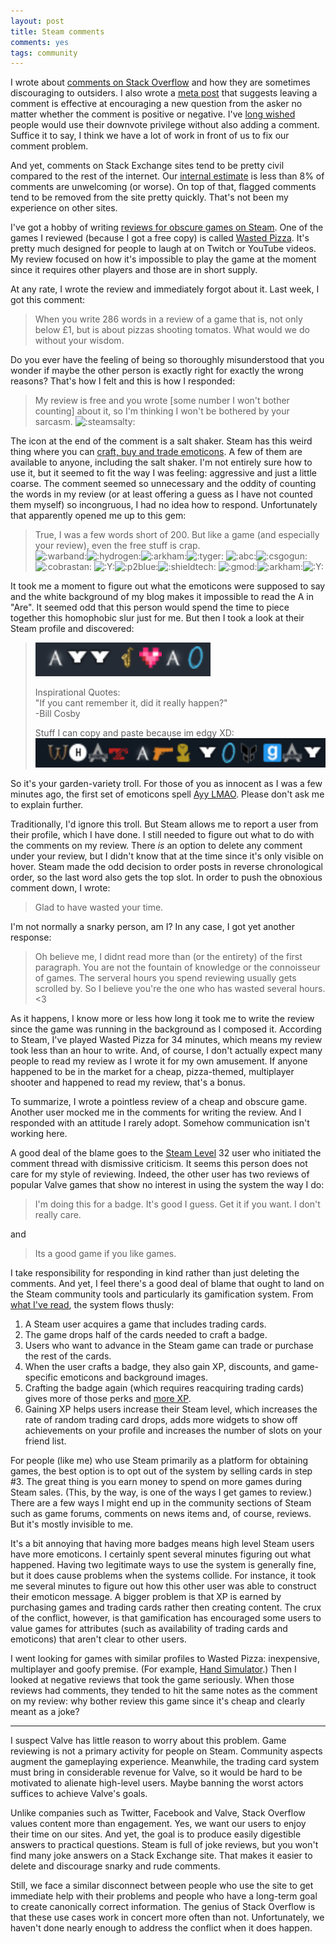 ```yaml
---
layout: post
title: Steam comments
comments: yes
tags: community 
---
```


I wrote about
[comments on Stack Overflow](http://jericson.github.io/2018/03/23/race_to_1k_6.html)
and how they are sometimes discouraging to outsiders. I also wrote a
[meta post](https://meta.stackexchange.com/q/311504/1438) that
suggests leaving a comment is effective at encouraging a new question
from the asker no matter whether the comment is positive or negative. I've
[long wished](https://jericson.github.io/2015/05/18/downvotes.html)
people would use their downvote privilege without also adding a
comment. Suffice it to say, I think we have a lot of work in front of
us to fix our comment problem.

And yet, comments on Stack Exchange sites tend to be pretty civil
compared to the rest of the internet. Our
[internal estimate](https://stackoverflow.blog/2018/07/10/welcome-wagon-classifying-comments-on-stack-overflow/)
is less than 8% of comments are unwelcoming (or worse). On top of
that, flagged comments tend to be removed from the site pretty
quickly. That's not been my experience on other sites.

I've got a hobby of writing
[reviews for obscure games on Steam](https://store.steampowered.com/curator/28557252-Fish-and-Loaves/#browse). One
of the games I reviewed (because I got a free copy) is called
[Wasted Pizza](https://store.steampowered.com/app/709820/Wasted_Pizza/). It's
pretty much designed for people to laugh at on Twitch or YouTube
videos. My review focused on how it's impossible to play the game at
the moment since it requires other players and those are in short
supply.

At any rate, I wrote the review and immediately forgot about it. Last
week, I got this comment:

> When you write 286 words in a review of a game that is, not only
> below £1, but is about pizzas shooting tomatos. What would we do
> without your wisdom.
 
Do you ever have the feeling of being so thoroughly misunderstood that
you wonder if maybe the other person is exactly right for exactly the
wrong reasons? That's how I felt and this is how I responded:

> My review is free and you wrote
> [some number I won't bother counting] about it, so I'm thinking I
> won't be bothered by your
> sarcasm. ![:steamsalty:](https://steamcommunity-a.akamaihd.net/economy/emoticon/steamsalty)

The icon at the end of the comment is a salt shaker. Steam has this
weird thing where you can
[craft, buy and trade emoticons](https://steamcommunity.com/tradingcards/faq). A
few of them are available to anyone, including the salt shaker. I'm
not entirely sure how to use it, but it seemed to fit the way I was
feeling: aggressive and just a little coarse. The comment seemed so
unnecessary and the oddity of counting the words in my review (or at
least offering a guess as I have not counted them myself) so
incongruous, I had no idea how to respond. Unfortunately that
apparently opened me up to this gem:

> True, I was a few words short of 200. But like a game (and
especially your review), even the free stuff is crap. <br> <img
src="https://steamcommunity-a.akamaihd.net/economy/emoticon/warband"
alt=":warband:" class="emoticon"><img
src="https://steamcommunity-a.akamaihd.net/economy/emoticon/hydrogen"
alt=":hydrogen:" class="emoticon"><img
src="https://steamcommunity-a.akamaihd.net/economy/emoticon/arkham"
alt=":arkham:" class="emoticon"><img
src="https://steamcommunity-a.akamaihd.net/economy/emoticon/tyger"
alt=":tyger:" class="emoticon"> <img
src="https://steamcommunity-a.akamaihd.net/economy/emoticon/abc"
alt=":abc:" class="emoticon"><img
src="https://steamcommunity-a.akamaihd.net/economy/emoticon/csgogun"
alt=":csgogun:" class="emoticon"><img
src="https://steamcommunity-a.akamaihd.net/economy/emoticon/cobrastan"
alt=":cobrastan:" class="emoticon"> <img
src="https://steamcommunity-a.akamaihd.net/economy/emoticon/Y"
alt=":Y:" class="emoticon"><img
src="https://steamcommunity-a.akamaihd.net/economy/emoticon/p2blue"
alt=":p2blue:" class="emoticon"><img
src="https://steamcommunity-a.akamaihd.net/economy/emoticon/shieldtech"
alt=":shieldtech:" class="emoticon"> <img
src="https://steamcommunity-a.akamaihd.net/economy/emoticon/gmod"
alt=":gmod:" class="emoticon"><img
src="https://steamcommunity-a.akamaihd.net/economy/emoticon/arkham"
alt=":arkham:" class="emoticon"><img
src="https://steamcommunity-a.akamaihd.net/economy/emoticon/Y"
alt=":Y:" class="emoticon">

It took me a moment to figure out what the emoticons were supposed to
say and the white background of my blog makes it impossible to read
the A in "Are". It seemed odd that this person would spend the time to
piece together this homophobic slur just for me. But then I took a
look at their Steam profile and discovered:

<!-- Doesn't work well on my blog.

<div class="profile_summary_modal"><img
> src="https://steamcommunity-a.akamaihd.net/economy/emoticon/abc"
> alt=":abc:" class="emoticon"><img
> src="https://steamcommunity-a.akamaihd.net/economy/emoticon/Y"
> alt=":Y:" class="emoticon"><img
> src="https://steamcommunity-a.akamaihd.net/economy/emoticon/Y"
> alt=":Y:" class="emoticon"> <img
> src="https://steamcommunity-a.akamaihd.net/economy/emoticon/sax"
> alt=":sax:" class="emoticon"><img
> src="https://steamcommunity-a.akamaihd.net/economy/emoticon/8bitheart"
> alt=":8bitheart:" class="emoticon"><img
> src="https://steamcommunity-a.akamaihd.net/economy/emoticon/abc"
> alt=":abc:" class="emoticon"><img
> src="https://steamcommunity-a.akamaihd.net/economy/emoticon/p2blue"
> alt=":p2blue:" class="emoticon"><br>
-->

> ![:abc::Y::Y: :sax::8bitheart::abc::p2blue:](/images/steam_emoticons.png)
>
> Inspirational Quotes:  
> "If you cant remember it, did it really happen?"  
> -Bill Cosby  
>
> Stuff I can copy and paste because im edgy XD:
> ![:warband::hydrogen::arkham::tyger: :abc::csgogun::cobrastan: :Y::p2blue::shieldtech: :gmod::arkham::Y:](/images/steam_slur.png)

So it's your garden-variety troll. For those of you as innocent as I
was a few minutes ago, the first set of emoticons spell
[Ayy LMAO](https://knowyourmeme.com/memes/ayy-lmao). Please don't ask
me to explain further.

Traditionally, I'd ignore this troll. But Steam allows me to report a
user from their profile, which I have done. I still needed to figure
out what to do with the comments on my review. There _is_ an option to
delete any comment under your review, but I didn't know that at the
time since it's only visible on hover. Steam made the odd decision to
order posts in reverse chronological order, so the last word also gets
the top slot. In order to push the obnoxious comment down, I wrote:


> Glad to have wasted your time.

I'm not normally a snarky person, am I? In any case, I got yet another
response:

> Oh believe me, I didnt read more than (or the entirety) of the first
> paragraph. You are not the fountain of knowledge or the connoisseur
> of games. The serveral hours you spend reviewing usually gets
> scrolled by. So I believe you're the one who has wasted several
> hours. <3


As it happens, I know more or less how long it took me to write the
review since the game was running in the background as I composed
it. According to Steam, I've played Wasted Pizza for 34 minutes, which
means my review took less than an hour to write. And, of course, I
don't actually expect many people to read my review as I wrote it for
my own amusement. If anyone happened to be in the market for a cheap,
pizza-themed, multiplayer shooter and happened to read my review,
that's a bonus.

To summarize, I wrote a pointless review of a cheap and obscure
game. Another user mocked me in the comments for writing the
review. And I responded with an attitude I rarely adopt. Somehow communication isn't working here.

A good deal of the blame goes to the
[Steam Level](https://gaming.stackexchange.com/questions/120847/what-do-steam-profile-levels-do)
32 user who initiated the comment thread with dismissive
criticism. It seems this person does not care for my style of
reviewing. Indeed, the other user has two reviews of popular Valve
games that show no interest in using the system the way I do:

> I'm doing this for a badge. It's good I guess. Get it if you want. I
> don't really care.

and

> Its a good game if you like games.

I take responsibility for responding in kind rather than just deleting
the comments. And yet, I feel there's a good deal of blame that ought
to land on the Steam community tools and particularly its gamification
system. From
[what I've read](https://www.quora.com/Why-do-people-buy-Steam-Trading-Cards),
the system flows thusly:

1. A Steam user acquires a game that includes trading cards.
2. The game drops half of the cards needed to craft a badge.
3. Users who want to advance in the Steam game can trade or purchase
   the rest of the cards.
4. When the user crafts a badge, they also gain XP, discounts, and
   game-specific emoticons and background images.
5. Crafting the badge again (which requires reacquiring trading cards)
   gives more of those perks and
   [more XP](https://www.rockpapershotgun.com/2015/06/05/steam-trading-cards-a-tale-of-confusion-self-loathing/).
6. Gaining XP helps users increase their Steam level, which increases
   the rate of random trading card drops, adds more widgets to show
   off achievements on your profile and increases the
   number of slots on your friend list.

For people (like me) who use Steam primarily as a platform for
obtaining games, the best option is to opt out of the system by
selling cards in step #3. The great thing is you earn money to spend
on more games during Steam sales. (This, by the way, is one of the
ways I get games to review.) There are a few ways I might end up in
the community sections of Steam such as game forums, comments on news
items and, of course, reviews. But it's mostly invisible to me.

It's a bit annoying that having more badges means high level Steam
users have more emoticons. I certainly spent several minutes figuring
out what happened.  Having two legitimate ways to use the system is
generally fine, but it does cause problems when the systems
collide. For instance, it took me several minutes to figure out how
this other user was able to construct their emoticon message. A bigger
problem is that XP is earned by purchasing games and trading cards
rather then creating content. The crux of the conflict, however, is
that gamification has encouraged some users to value games for
attributes (such as availability of trading cards and emoticons) that
aren't clear to other users.

I went looking for games with similar profiles to Wasted Pizza:
inexpensive, multiplayer and goofy premise. (For example,
[Hand Simulator](https://steamcommunity.com/app/657200/negativereviews/?browsefilter=toprated&snr=1_5_reviews_).)
Then I looked at negative reviews that took the game seriously. When
those reviews had comments, they tended to hit the same notes as the
comment on my review: why bother review this game since it's cheap and
clearly meant as a joke?

---

I suspect Valve has little reason to worry about this problem. Game
reviewing is not a primary activity for people on Steam. Community
aspects augment the gameplaying experience. Meanwhile, the trading
card system must bring in considerable revenue for Valve, so it would
be hard to be motivated to alienate high-level users. Maybe banning
the worst actors suffices to achieve Valve's goals.

Unlike companies such as Twitter, Facebook and Valve, Stack Overflow
values content more than engagement. Yes, we want our users to enjoy
their time on our sites. And yet, the goal is to produce easily
digestible answers to practical questions. Steam is full of joke
reviews, but you won't find many joke answers on a Stack Exchange
site. That makes it easier to delete and discourage snarky and rude
comments.

Still, we face a similar disconnect between people who use the site to
get immediate help with their problems and people who have a long-term
goal to create canonically correct information. The genius of Stack
Overflow is that these use cases work in concert more often than
not. Unfortunately, we haven't done nearly enough to address the
conflict when it does happen.
